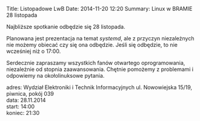 Title: Listopadowe LwB
Date: 2014-11-20 12:20
Summary: Linux w BRAMIE 28 listopada

Najbliższe spotkanie odbędzie się 28 listopada.

Planowana jest prezentacja na temat *systemd*, ale z przyczyn niezależnych nie możemy obiecać czy się ona odbędzie. Jeśli się odbędzie, to nie wcześniej niż o 17:00.

Serdecznie zapraszamy wszystkich fanów otwartego oprogramowania, niezależnie od stopnia zaawansowania. Chętnie pomożemy z problemami i odpowiemy na okołolinuksowe pytania.

adres: Wydział Elektroniki i Technik Informacyjnych ul. Nowowiejska 15/19, piwnica, pokój 039  
data: 28.11.2014  
start: 14:00  
koniec: 21:30
